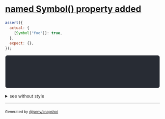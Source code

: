 # [named Symbol() property added](../../symbol.test.js#L5)

```js
assert({
  actual: {
    [Symbol("foo")]: true,
  },
  expect: {},
});
```

![img](throw.svg)

<details>
  <summary>see without style</summary>

```console
AssertionError: actual and expect are different

actual: {
  Symbol("foo"): true,
}
expect: {}
```

</details>


---

<sub>
  Generated by <a href="https://github.com/jsenv/core/tree/main/packages/independent/snapshot">@jsenv/snapshot</a>
</sub>
